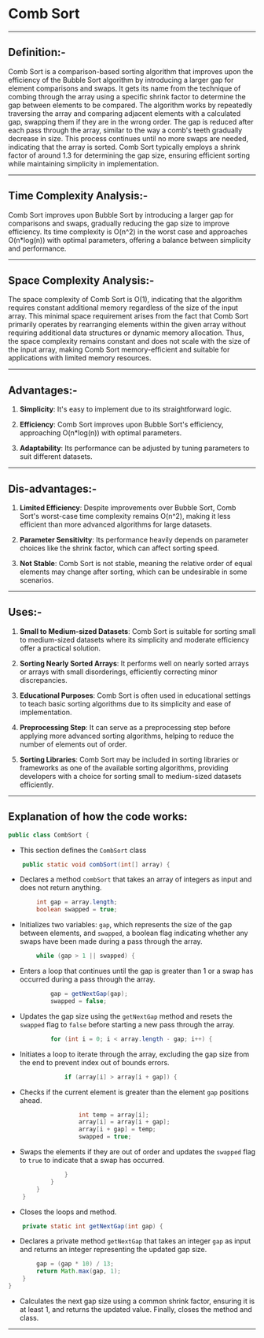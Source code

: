 #  Comb Sort
-----

## Definition:-

Comb Sort is a comparison-based sorting algorithm that improves upon the efficiency of the Bubble Sort algorithm by introducing a larger gap for element comparisons and swaps. It gets its name from the technique of combing through the array using a specific shrink factor to determine the gap between elements to be compared.
The algorithm works by repeatedly traversing the array and comparing adjacent elements with a calculated gap, swapping them if they are in the wrong order. The gap is reduced after each pass through the array, similar to the way a comb's teeth gradually decrease in size. This process continues until no more swaps are needed, indicating that the array is sorted. Comb Sort typically employs a shrink factor of around 1.3 for determining the gap size, ensuring efficient sorting while maintaining simplicity in implementation.

-----

## Time Complexity Analysis:-

Comb Sort improves upon Bubble Sort by introducing a larger gap for comparisons and swaps, gradually reducing the gap size to improve efficiency. Its time complexity is O(n^2) in the worst case and approaches O(n*log(n)) with optimal parameters, offering a balance between simplicity and performance.

-----

## Space Complexity Analysis:-

The space complexity of Comb Sort is O(1), indicating that the algorithm requires constant additional memory regardless of the size of the input array. This minimal space requirement arises from the fact that Comb Sort primarily operates by rearranging elements within the given array without requiring additional data structures or dynamic memory allocation. Thus, the space complexity remains constant and does not scale with the size of the input array, making Comb Sort memory-efficient and suitable for applications with limited memory resources.

-----

## Advantages:-

1. **Simplicity**: It's easy to implement due to its straightforward logic.
  
2. **Efficiency**: Comb Sort improves upon Bubble Sort's efficiency, approaching O(n*log(n)) with optimal parameters.

3. **Adaptability**: Its performance can be adjusted by tuning parameters to suit different datasets.

----

## Dis-advantages:-

1. **Limited Efficiency**: Despite improvements over Bubble Sort, Comb Sort's worst-case time complexity remains O(n^2), making it less efficient than more advanced algorithms for large datasets.

2. **Parameter Sensitivity**: Its performance heavily depends on parameter choices like the shrink factor, which can affect sorting speed.

3. **Not Stable**: Comb Sort is not stable, meaning the relative order of equal elements may change after sorting, which can be undesirable in some scenarios.

-----

## Uses:-

1. **Small to Medium-sized Datasets**: Comb Sort is suitable for sorting small to medium-sized datasets where its simplicity and moderate efficiency offer a practical solution.

2. **Sorting Nearly Sorted Arrays**: It performs well on nearly sorted arrays or arrays with small disorderings, efficiently correcting minor discrepancies.

3. **Educational Purposes**: Comb Sort is often used in educational settings to teach basic sorting algorithms due to its simplicity and ease of implementation.

4. **Preprocessing Step**: It can serve as a preprocessing step before applying more advanced sorting algorithms, helping to reduce the number of elements out of order.

5. **Sorting Libraries**: Comb Sort may be included in sorting libraries or frameworks as one of the available sorting algorithms, providing developers with a choice for sorting small to medium-sized datasets efficiently.

-----

## Explanation of how the code works:

```java
public class CombSort {
```
- This section defines the `CombSort` class

```java
    public static void combSort(int[] array) {
```
- Declares a method `combSort` that takes an array of integers as input and does not return anything.

```java
        int gap = array.length;
        boolean swapped = true;
```
- Initializes two variables: `gap`, which represents the size of the gap between elements, and `swapped`, a boolean flag indicating whether any swaps have been made during a pass through the array.

```java
        while (gap > 1 || swapped) {
```
- Enters a loop that continues until the gap is greater than 1 or a swap has occurred during a pass through the array.

```java
            gap = getNextGap(gap);
            swapped = false;
```
- Updates the gap size using the `getNextGap` method and resets the `swapped` flag to `false` before starting a new pass through the array.

```java
            for (int i = 0; i < array.length - gap; i++) {
```
- Initiates a loop to iterate through the array, excluding the gap size from the end to prevent index out of bounds errors.

```java
                if (array[i] > array[i + gap]) {
```
- Checks if the current element is greater than the element `gap` positions ahead.

```java
                    int temp = array[i];
                    array[i] = array[i + gap];
                    array[i + gap] = temp;
                    swapped = true;
```
- Swaps the elements if they are out of order and updates the `swapped` flag to `true` to indicate that a swap has occurred.

```java
                }
            }
        }
    }
```
- Closes the loops and method.

```java
    private static int getNextGap(int gap) {
```
- Declares a private method `getNextGap` that takes an integer `gap` as input and returns an integer representing the updated gap size.

```java
        gap = (gap * 10) / 13;
        return Math.max(gap, 1);
    }
}
```
- Calculates the next gap size using a common shrink factor, ensuring it is at least 1, and returns the updated value. Finally, closes the method and class.

-----